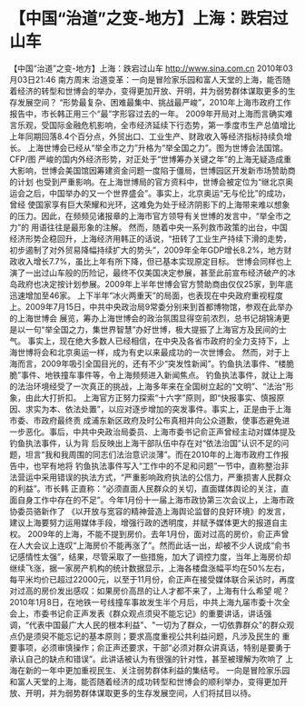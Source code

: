 # 【中国“治道”之变-地方】上海：跌宕过山车

【中国“治道”之变-地方】上海：跌宕过山车
http://www.sina.com.cn  2010年03月03日21:46  南方周末
治道变革：一向是冒险家乐园和富人天堂的上海，能否随着经济的转型和世博会的举办，变得更加开放、开明，并为弱势群体谋取更多的生存发展空间？
“形势最复杂、困难最集中、挑战最严峻”，2010年上海市政府工作报告中，市长韩正用三个“最”字形容过去的一年。
2009年开局对上海而言确实难言乐观，受国际金融危机影响，全市经济延续下行态势，第一季度市生产总值增比上年同期回落8.4个百分点，外贸出口、工业生产、财政收入等经济指标持续负增长。
上海世博会已经从“举全市之力”升格为“举全国之力”。图为世博会法国馆。 CFP/图
严峻的国内外经济形势，对正处于“世博筹办关键之年”的上海无疑造成重大影响，世博会美国馆因筹建资金问题一度陷于僵局，世博园区开发新市场赞助商的计划 也受到严重影响。在上海世博局的官方资料中，世博会被定位为“继北京奥运会之后，中国举办的又一个世界盛会”。事实上，北京奥运“无与伦比”的成功，曾经 使国家享有巨大荣耀和光环，这难免为处于经济阴影下的上海带来难以想象的压力。因此，在频频见诸报章的上海市官方领导有关世博的发言中，“举全市之力”的 用语往往是最形象的注解。
然而，随着中央一系列救市政策的出台，中国经济形势企稳回升，上海经济用韩正的话说，“扭转了工业生产持续下滑的走势，初步遏制了对外贸易降幅持续扩大的势头”，2009年全年GDP增长8.2%，地方财政收入增长7.7%，虽比上年有所下降，但已基本实现原定目标。
世博会同样也上演了一出过山车般的历险记，最终不仅美国决定参展，甚至此前宣布经济破产的冰岛政府也决定按计划参展。2009年上半年世博会官方赞助商由仅仅25家，到年底迅速增加至46家。
上下半年“冰火两重天”的局面，也表现在中央政府重视程度上。2009年7月15日，中共中央政治局9常委分别来到首都博物馆，参观在此举办的上海世博会 展览，筹办上海世博会的政治氛围显得空前浓烈，总书记胡锦涛更是以一句“举全国之力，集世界智慧”办好世博，极大提振了上海官方及民间的士气。
事实上，现在绝大多数人已经相信，在中央及各省市政府的全力支持下，上海世博将会和北京奥运一样，成为有史以来最成功的一次世博会。
然而，对于上海而言，2009年吸引全国目光的，还有不少“突发性新闻”。钓鱼执法事件、“楼脆脆”事件、地铁撞车事件等，令上海频频进入新闻焦点。
钓鱼执法事件，就让上海的法治环境经受了一次真正的挑战，上海多年来在全国树立起的“文明”、“法治”形象，由此大打折扣。
上海官方正努力探索“十六字”原则，即“快报事实、慎报原因、求实为本、依法处置”，以应对逐步增加的突发事件。事实上，正是由于上海市委、市政府最终责 成浦东新区政府及时公布真相并向公众道歉，使事态避免进一步恶化。事后，中共中央政治局委员、上海市委书记俞正声曾经主动对媒体提及钓鱼执法事件，认为背 后反映出上海干部队伍中存在对“依法治国”认识不足的问题，坦言“我和我周围的同志们法治意识淡薄”。而在2010年的上海市政府工作报告中，也罕有地将 钓鱼执法事件写入“工作中的不足和问题”一节中，直称整治非法营运中采用错误的执法方式，“严重影响政府执法的公信力，严重损害人民群众的利益”。市长韩 正直称：“必须直面人民群众的关切，直面媒体舆论的关注，直面自身工作中存在的不足”。今年1月份十一届上海市政协第三次会议上，上海市政协委员骆新作了 《以开放与宽容的精神营造上海舆论监督的良好环境》的发言，建议上海要努力运用媒体手段，增强行政的透明度，并赋予媒体更大的报道自主权。
2009年的上海，不能不提到房价。去年1月份，面对过高的房价，俞正声曾在人大会议上连叹“上海房价不能再涨了”。然而此话一出，却被不少人说成“俞书 记感情性太强”，结果，尽管采取了一些措施，加大了调控力度，当年上海房价却继续飞涨，据一家房产机构的统计数据显示，上海各楼盘涨幅平均在50%左右， 每平米均价已超过22000元，以至于11月份，俞正声在接受媒体联合采访时，再度对过高的房价发出感叹：如果房价高昂的让人才都不来了，上海有什么希望 呢？
2010年1月8日，在地铁一号线撞车事故发生半个月后，中共上海九届市委十次全会上，市委书记俞正声发表《群众观点须臾不能忘记》的重要讲话，讲话强 调，“代表中国最广大人民的根本利益"、"一切为了群众，一切依靠群众"的群众观点仍是须臾不能忘记的基本原则；要求高度重视公共利益问题，凡涉及民生的 重要事项，必须审慎操作；俞正声还要求，干部“必须对群众讲真话，特别是要勇于承认自己的缺点和错误”。此讲话被认为有很强的针对性，甚至被理解为吹响了 上海在新的一年中更加重视民生、关注弱势群体利益的集结号。
一向是冒险家乐园和富人天堂的上海，能否随着经济的成功转型和世博会的顺利举办，变得更加开放、开明，并为弱势群体谋取更多的生存发展空间，人们将拭目以待。

